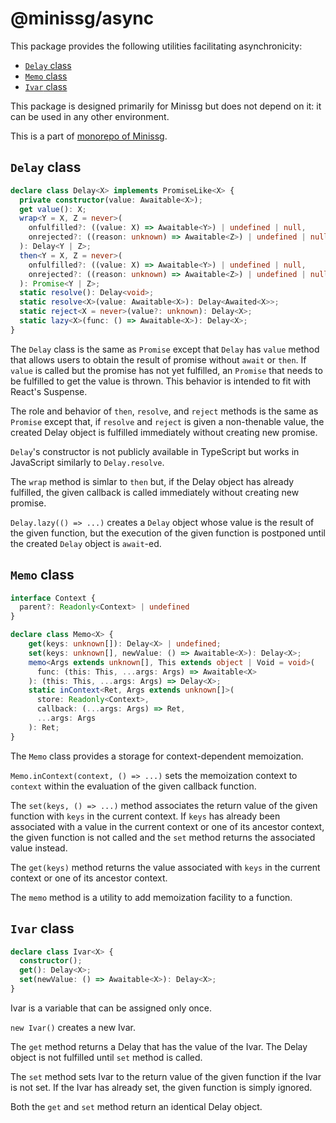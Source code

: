 # @minissg/async

This package provides the following utilities facilitating asynchronicity:

* [`Delay` class](#delay-class)
* [`Memo` class](#memoization)
* [`Ivar` class](#ivar-class)

This package is designed primarily for Minissg but does not depend on it:
it can be used in any other environment.

This is a part of
[monorepo of Minissg](https://github.com/uenoB/minissg).

## `Delay` class

```typescript
declare class Delay<X> implements PromiseLike<X> {
  private constructor(value: Awaitable<X>);
  get value(): X;
  wrap<Y = X, Z = never>(
    onfulfilled?: ((value: X) => Awaitable<Y>) | undefined | null,
    onrejected?: ((reason: unknown) => Awaitable<Z>) | undefined | null
  ): Delay<Y | Z>;
  then<Y = X, Z = never>(
    onfulfilled?: ((value: X) => Awaitable<Y>) | undefined | null,
    onrejected?: ((reason: unknown) => Awaitable<Z>) | undefined | null
  ): Promise<Y | Z>;
  static resolve(): Delay<void>;
  static resolve<X>(value: Awaitable<X>): Delay<Awaited<X>>;
  static reject<X = never>(value?: unknown): Delay<X>;
  static lazy<X>(func: () => Awaitable<X>): Delay<X>;
}
```

The `Delay` class is the same as `Promise` except that `Delay` has `value`
method that allows users to obtain the result of promise without `await` or
`then`.
If `value` is called but the promise has not yet fulfilled, an `Promise`
that needs to be fulfilled to get the value is thrown.
This behavior is intended to fit with React's Suspense.

The role and behavior of `then`, `resolve`, and `reject` methods is
the same as `Promise` except that, if `resolve` and `reject` is given a
non-thenable value, the created Delay object is fulfilled immediately without
creating new promise.

`Delay`'s constructor is not publicly available in TypeScript
but works in JavaScript similarly to `Delay.resolve`.

The `wrap` method is simlar to `then` but, if the Delay object has already
fulfilled, the given callback is called immediately without creating new
promise.

`Delay.lazy(() => ...)` creates a `Delay` object whose value is the result of
the given function, but the execution of the given function is postponed until
the created `Delay` object is `await`-ed.

## `Memo` class

```typescript
interface Context {
  parent?: Readonly<Context> | undefined
}

declare class Memo<X> {
    get(keys: unknown[]): Delay<X> | undefined;
    set(keys: unknown[], newValue: () => Awaitable<X>): Delay<X>;
    memo<Args extends unknown[], This extends object | Void = void>(
      func: (this: This, ...args: Args) => Awaitable<X>
    ): (this: This, ...args: Args) => Delay<X>;
    static inContext<Ret, Args extends unknown[]>(
      store: Readonly<Context>,
      callback: (...args: Args) => Ret,
      ...args: Args
    ): Ret;
}
```

The `Memo` class provides a storage for context-dependent memoization.

`Memo.inContext(context, () => ...)` sets the memoization context to
`context` within the evaluation of the given callback function.

The `set(keys, () => ...)` method associates the return value of the given
function with `keys` in the current context.
If `keys` has already been associated with a value in the current context
or one of its ancestor context, the given function is not called and the
`set` method returns the associated value instead.

The `get(keys)` method returns the value associated with `keys` in the
current context or one of its ancestor context.

The `memo` method is a utility to add memoization facility to a function.

## `Ivar` class

``` typescript
declare class Ivar<X> {
  constructor();
  get(): Delay<X>;
  set(newValue: () => Awaitable<X>): Delay<X>;
}
```

Ivar is a variable that can be assigned only once.

`new Ivar()` creates a new Ivar.

The `get` method returns a Delay that has the value of the Ivar.
The Delay object is not fulfilled until `set` method is called.

The `set` method sets Ivar to the return value of the given function
if the Ivar is not set.
If the Ivar has already set, the given function is simply ignored.

Both the `get` and `set` method return an identical Delay object.
